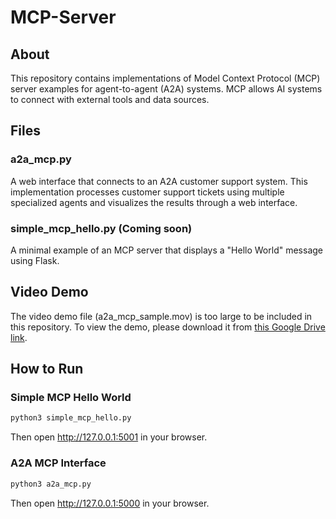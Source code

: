 # MCP-Server

## About
This repository contains implementations of Model Context Protocol (MCP) server examples for agent-to-agent (A2A) systems. MCP allows AI systems to connect with external tools and data sources.

## Files

### a2a_mcp.py
A web interface that connects to an A2A customer support system. This implementation processes customer support tickets using multiple specialized agents and visualizes the results through a web interface.

### simple_mcp_hello.py (Coming soon)
A minimal example of an MCP server that displays a "Hello World" message using Flask.

## Video Demo
The video demo file (a2a_mcp_sample.mov) is too large to be included in this repository. To view the demo, please download it from [this Google Drive link](https://drive.google.com/file/d/1iWQTcxCYvNFOvxIe6H4clE7e2IFOwZpS/view?usp=sharing).

## How to Run

### Simple MCP Hello World
```bash
python3 simple_mcp_hello.py
```
Then open http://127.0.0.1:5001 in your browser.

### A2A MCP Interface
```bash
python3 a2a_mcp.py
```
Then open http://127.0.0.1:5000 in your browser.